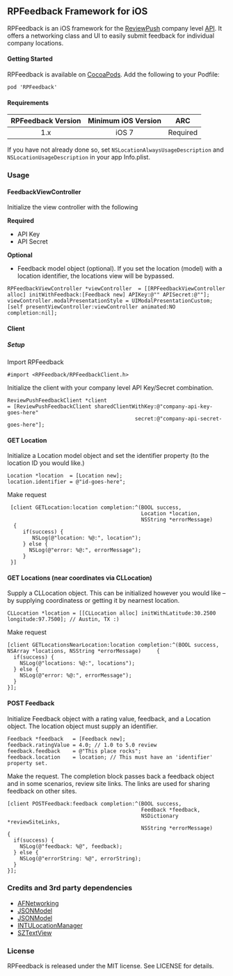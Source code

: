 ## RPFeedback Framework for iOS
RPFeedback is an iOS framework for the [ReviewPush](https://www.reviewpush.com) company level [API](http://developer.reviewpush.com/REST_API/Company_API/Overview.html). It offers a networking class and UI to easily submit feedback for individual company locations.

#### Getting Started
RPFeedback is available on [CocoaPods](https://cocoapods.org). Add the following to your Podfile:

`pod 'RPFeedback'`

#### Requirements

| RPFeedback Version | Minimum iOS Version  | ARC      |
| :------------------: |:---------------------:| :--------: |
| 1.x                | iOS 7                 | Required |

If you have not already done so, set `NSLocationAlwaysUsageDescription` and `NSLocationUsageDescription` in your app Info.plist.

### Usage

#### FeedbackViewController

Initialize the view controller with the following 

**Required**

- API Key
- API Secret

**Optional**

- Feedback model object (optional). If you set the location (model) with a location identifier, the locations view will be bypassed.

`RPFeedbackViewController *viewController  = [[RPFeedbackViewController alloc] initWithFeedback:[Feedback new] APIKey:@"" APISecret:@""]; viewController.modalPresentationStyle = UIModalPresentationCustom; [self presentViewController:viewController animated:NO completion:nil];`


#### Client 

##### Setup 

Import RPFeedback

`#import <RPFeedback/RPFeedbackClient.h>`

Initialize the client with your company level API Key/Secret combination.

    ReviewPushFeedbackClient *client 
    = [ReviewPushFeedbackClient sharedClientWithKey:@"company-api-key-goes-here"      
                                             secret:@"company-api-secret-goes-here"];

#### GET Location

Initialize a Location model object and set the identifier property (to the location ID you would like.) 

    Location *location  = [Location new]; 
    location.identifier = @"id-goes-here";

Make request

     [client GETLocation:location completion:^(BOOL success, 
                                               Location *location, 
                                               NSString *errorMessage) 
      { 
         if(success) {
            NSLog(@"location: %@:", location");
         } else {
           NSLog(@"error: %@:", errorMessage");
         }
     }]

#### GET Locations (near coordinates via CLLocation)

Supply a CLLocation object. This can be initialized however you would like – by supplying coordinatess or getting it by nearnest location.  

    CLLocation *location = [[CLLocation alloc] initWithLatitude:30.2500 longitude:97.7500]; // Austin, TX :)

Make request

    [client GETLocationsNearLocation:location completion:^(BOOL success, NSArray *locations, NSString *errorMessage)     {
      if(success) {
        NSLog(@"locations: %@:", locations");
      } else {
        NSLog(@"error: %@:", errorMessage");
      }
    }];

#### POST Feedback

Initialize Feedback object with a rating value, feedback, and a Location object. The location object must supply an identifier.

    Feedback *feedback   = [Feedback new];
    feedback.ratingValue = 4.0; // 1.0 to 5.0 review
    feedback.feedback    = @"This place rocks";
    feedback.location    = location; // This must have an 'identifier' property set. 
    
Make the request. The completion block passes back a feedback object and in some scenarios, review site links. The links are used for sharing feedback on other sites. 

    [client POSTFeedback:feedback completion:^(BOOL success,
                                               Feedback *feedback,
                                               NSDictionary *reviewSiteLinks,
                                               NSString *errorMessage)
    {
      if(success) {
        NSLog(@"feedback: %@", feedback);
      } else {
        NSLog(@"errorString: %@", errorString);
      }
    }];

### Credits and 3rd party dependencies
* [AFNetworking](https://github.com/AFNetworking/AFNetworking)
* [JSONModel](https://github.com/icanzilb/JSONModel)
* [JSONModel](https://github.com/icanzilb/JSONModel)
* [INTULocationManager](https://github.com/intuit/LocationManager)
* [SZTextView](https://github.com/glaszig/SZTextView)

### License
RPFeedback is released under the MIT license. See LICENSE for details.
